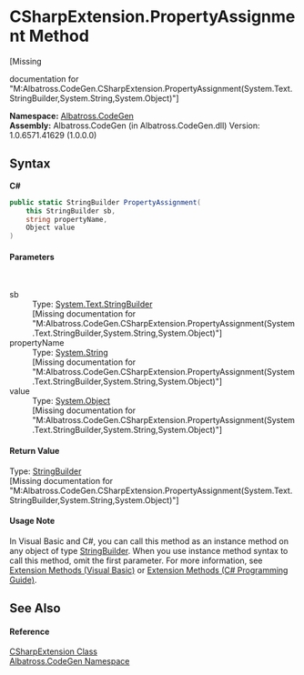 # CSharpExtension.PropertyAssignment Method 
 

\[Missing <summary> documentation for "M:Albatross.CodeGen.CSharpExtension.PropertyAssignment(System.Text.StringBuilder,System.String,System.Object)"\]

**Namespace:**&nbsp;<a href="DCDDD28E.md">Albatross.CodeGen</a><br />**Assembly:**&nbsp;Albatross.CodeGen (in Albatross.CodeGen.dll) Version: 1.0.6571.41629 (1.0.0.0)

## Syntax

**C#**<br />
``` C#
public static StringBuilder PropertyAssignment(
	this StringBuilder sb,
	string propertyName,
	Object value
)
```


#### Parameters
&nbsp;<dl><dt>sb</dt><dd>Type: <a href="http://msdn2.microsoft.com/en-us/library/y9sxk6fy" target="_blank">System.Text.StringBuilder</a><br />\[Missing <param name="sb"/> documentation for "M:Albatross.CodeGen.CSharpExtension.PropertyAssignment(System.Text.StringBuilder,System.String,System.Object)"\]</dd><dt>propertyName</dt><dd>Type: <a href="http://msdn2.microsoft.com/en-us/library/s1wwdcbf" target="_blank">System.String</a><br />\[Missing <param name="propertyName"/> documentation for "M:Albatross.CodeGen.CSharpExtension.PropertyAssignment(System.Text.StringBuilder,System.String,System.Object)"\]</dd><dt>value</dt><dd>Type: <a href="http://msdn2.microsoft.com/en-us/library/e5kfa45b" target="_blank">System.Object</a><br />\[Missing <param name="value"/> documentation for "M:Albatross.CodeGen.CSharpExtension.PropertyAssignment(System.Text.StringBuilder,System.String,System.Object)"\]</dd></dl>

#### Return Value
Type: <a href="http://msdn2.microsoft.com/en-us/library/y9sxk6fy" target="_blank">StringBuilder</a><br />\[Missing <returns> documentation for "M:Albatross.CodeGen.CSharpExtension.PropertyAssignment(System.Text.StringBuilder,System.String,System.Object)"\]

#### Usage Note
In Visual Basic and C#, you can call this method as an instance method on any object of type <a href="http://msdn2.microsoft.com/en-us/library/y9sxk6fy" target="_blank">StringBuilder</a>. When you use instance method syntax to call this method, omit the first parameter. For more information, see <a href="http://msdn.microsoft.com/en-us/library/bb384936.aspx">Extension Methods (Visual Basic)</a> or <a href="http://msdn.microsoft.com/en-us/library/bb383977.aspx">Extension Methods (C# Programming Guide)</a>.

## See Also


#### Reference
<a href="DC2EC11C.md">CSharpExtension Class</a><br /><a href="DCDDD28E.md">Albatross.CodeGen Namespace</a><br />